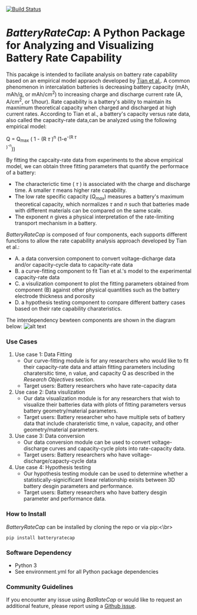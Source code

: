 [comment]: <> (Build Badge)
[![Build Status](https://travis-ci.com/3DBatteryDesign/3DLi-ionbattery.svg?token=TqLpfP3Qz3sXPyzzMFhK&branch=main)](https://travis-ci.com/3DBatteryDesign/3DLi-ionbattery)

# *BatteryRateCap*: A Python Package for Analyzing and Visualizing Battery Rate Capability
This pacakge is intended to faciliate analysis on battery 
rate capability based on an empirical model appraoch developed by 
[Tian et al.](https://doi.org/10.1038/s41467-019-09792-9). 
A common phenomenon in intercalation batteries is decreasing battery capacity (mAh, mAh/g, or 
mAh/cm<sup>2</sup>)
to increasing charge and discharge current rate (A, A/cm<sup>2</sup>, or 1/hour). 
Rate capability is a battery's ability to maintain its maxnimum 
theoretical capacity when charged and discharged at high current rates. 
According to Tian et al., a battery's capacity versus rate data, also called the capacity-rate data,can be analyzed 
using the following empirical model:<br/>


Q = Q<sub>max</sub> ( 1 - (R $\tau$	)<sup>n</sup> (1-e<sup>-(R $\tau$	
)<sup>-n</sup></sup>)) <br/>

By fitting the capcaity-rate data from experiments to the above empirical model, we can obtain
three fitting parameters that quantify the performace of a battery:
- The characterictic time ( $\tau$ ) is associated with the charge
and discharge time. A smaller $\tau$ means higher rate capability.
- The low rate specific capacity (*Q<sub>max</sub>*) measures a battery's maximum theoretical capacity, which 
normalizes
$\tau$ and *n* such that batteries made with different materials can be compared on the same scale.
- The exponent *n* gives a physical interpretation of the rate-limiting transport mechanism in 
a battery.


*BatteryRateCap* is composed of four components, each supports different functions to allow the rate capability analysis approach developed by Tian et al.: <br/>
- A. a data conversion component to convert voltage-dicharge data and/or capacity-cycle data to capacity-rate 
data
- B. a curve-fitting component to fit Tian et al.'s model to the experimental capacity-rate data
- C. a visulization component to plot the fitting parameters obtained from component (B) against other physical 
quantities such as the battery electrode thickness and porosity 
- D. a hypothesis testing component to compare different battery cases based on their rate capability 
charateristics. <br/>

The interdependency bewteen components are shown in the diagram below:
![alt 
text](https://github.com/BatteryDesign/BatteryRateCap/blob/main/doc/Component_chart.jpg)


### Use Cases
1. Use case 1: Data Fitting
   - Our curve-fitting module is for any researchers who would like to fit their capacity-rate data and attain fitting parameters including charatersitic time, n value, and capacity Q as described in the *Research Objectives* section. 
   - Target users: Battery researchers who have rate-capacity data
2. Use case 2: Data visulization
   - Our data visualization module is for any researchers that wish to visualize their batteries data with plots of fitting parameters versus battery geometry/material parameters. 
   - Target users: Battery researcher who have multiple sets of battery data that include charateristic time, n value, capacity, and other geometry/material parameters. 
3. Use case 3: Data conversion
   - Our data conversion module can be used to convert voltage-discharge curves and capacity-cycle plots into rate-capacity data.
   - Target users: Battery researchers who have voltage-discharge/capacty-cycle data
4. Use case 4: Hypothesis testing
   - Our hypothesis testing module can be used to determine whether a statistically-signicificant linear relationship exisits between 3D battery desgin parameters and performance.
   - Target users: Battery researchers who have battery desgin parameter and performance data.

### How to Install
*BatteryRateCap* can be installed by cloning the repo or via pip:<\br>
```
pip install batteryratecap
```

### Software Dependency
- Python 3
- See environment.yml for all Python package dependencies

### Community Guidelines
If you encounter any issue using *BatRateCap* or would like to request an additional feature, please report using a [Github issue]().


